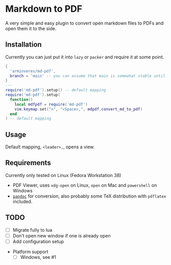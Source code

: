 # Markdown to PDF

A very simple and easy plugin to convert open markdown files to PDFs and open them it to the side.

## Installation

Currently you can just put it into `lazy` or `packer` and require it at some point.

```lua
{
  'arminveres/md-pdf',
  branch = 'main' -- you can assume that main is somewhat stable until releases will be made
}
---
require('md-pdf').setup() -- default mapping
require('md-pdf').setup(
  function()
    local mdfpdf = require('md-pdf')
    vim.keymap.set("n", "<Space>,", mdpdf.convert_md_to_pdf)
  end
) -- default mapping
```

## Usage

Default mapping, `<leader>,`, opens a view.

## Requirements

Currently only tested on Linux (Fedora Workstation 38)

- PDF Viewer, uses `xdg-open` on Linux, `open` on Mac and `powershell` on Windows
- [`pandoc`](https://pandoc.org/installing.html) for conversion, also probably some TeX distribution
  with `pdflatex` included.

## TODO

- [ ] Migrate fully to lua
- [ ] Don't open new window if one is already open
- [ ] Add configuration setup
- Platform support
  - [ ] Windows, see #1
